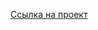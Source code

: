 [Ссылка на проект](https://github.com/Yawnmain/homework_i/blob/main/Publishing%20and%20design%20business/Визуальная%20айдентика/Разработка%20набора%20айдентики%20для%20направления%20Прикладная%20информатика/bezymyannyy.pdf)
